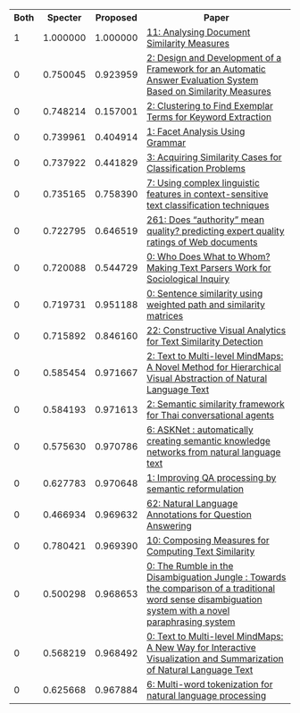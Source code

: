 <html><table><tr>
<th>Both</th>
<th>Specter</th>
<th>Proposed</th>
<th>Paper</th>
</tr>
<tr>
<td>1</td>
<td>1.000000</td>
<td>1.000000</td>
<td><a href="https://www.semanticscholar.org/paper/67564fdcb73b28a5d89790115be0766c1e9f7805">11: Analysing Document Similarity Measures</a></td>
</tr>
<tr>
<td>0</td>
<td>0.750045</td>
<td>0.923959</td>
<td><a href="https://www.semanticscholar.org/paper/b1248a3603f79d3765939dac3fde8f202b3229a2">2: Design and Development of a Framework for an Automatic Answer Evaluation System Based on Similarity Measures</a></td>
</tr>
<tr>
<td>0</td>
<td>0.748214</td>
<td>0.157001</td>
<td><a href="https://www.semanticscholar.org/paper/410f793225ead4b3bbeb8d9d7c6f712481354a63">2: Clustering to Find Exemplar Terms for Keyword Extraction</a></td>
</tr>
<tr>
<td>0</td>
<td>0.739961</td>
<td>0.404914</td>
<td><a href="https://www.semanticscholar.org/paper/2cb7d4c7e7c3d5617df311270c82c4065bb6f741">1: Facet Analysis Using Grammar</a></td>
</tr>
<tr>
<td>0</td>
<td>0.737922</td>
<td>0.441829</td>
<td><a href="https://www.semanticscholar.org/paper/4073537da20cc0d4e14159f34b4ebd795d95271b">3: Acquiring Similarity Cases for Classification Problems</a></td>
</tr>
<tr>
<td>0</td>
<td>0.735165</td>
<td>0.758390</td>
<td><a href="https://www.semanticscholar.org/paper/543798c886118adbd32b88d37d4c1902e80144b3">7: Using complex linguistic features in context-sensitive text classification techniques</a></td>
</tr>
<tr>
<td>0</td>
<td>0.722795</td>
<td>0.646519</td>
<td><a href="https://www.semanticscholar.org/paper/28d4aa394347d18a33d1045242541a52c36a6b63">261: Does “authority” mean quality? predicting expert quality ratings of Web documents</a></td>
</tr>
<tr>
<td>0</td>
<td>0.720088</td>
<td>0.544729</td>
<td><a href="https://www.semanticscholar.org/paper/4ae39a1e2147aaffebce8cfb8238698efc25d73c">0: Who Does What to Whom? Making Text Parsers Work for Sociological Inquiry</a></td>
</tr>
<tr>
<td>0</td>
<td>0.719731</td>
<td>0.951188</td>
<td><a href="https://www.semanticscholar.org/paper/f291e9c86d755cf871bf50cc274da50dff50bad4">0: Sentence similarity using weighted path and similarity matrices</a></td>
</tr>
<tr>
<td>0</td>
<td>0.715892</td>
<td>0.846160</td>
<td><a href="https://www.semanticscholar.org/paper/af1322580b13907d690f5d371d880a4e39b6edfd">22: Constructive Visual Analytics for Text Similarity Detection</a></td>
</tr>
<tr>
<td>0</td>
<td>0.585454</td>
<td>0.971667</td>
<td><a href="https://www.semanticscholar.org/paper/20d7924be4e0bb69e86f451f8c3f316b100ae13f">2: Text to Multi-level MindMaps: A Novel Method for Hierarchical Visual Abstraction of Natural Language Text</a></td>
</tr>
<tr>
<td>0</td>
<td>0.584193</td>
<td>0.971613</td>
<td><a href="https://www.semanticscholar.org/paper/6577c902185450cc3dc8f0b09677d877bbeb84f3">2: Semantic similarity framework for Thai conversational agents</a></td>
</tr>
<tr>
<td>0</td>
<td>0.575630</td>
<td>0.970786</td>
<td><a href="https://www.semanticscholar.org/paper/076b6a68090cae63ab852fef2b087814280b1901">6: ASKNet : automatically creating semantic knowledge networks from natural language text</a></td>
</tr>
<tr>
<td>0</td>
<td>0.627783</td>
<td>0.970648</td>
<td><a href="https://www.semanticscholar.org/paper/30f8a4e9497dce0084b82af27ae2ab4e99fcf1ed">1: Improving QA processing by semantic reformulation</a></td>
</tr>
<tr>
<td>0</td>
<td>0.466934</td>
<td>0.969632</td>
<td><a href="https://www.semanticscholar.org/paper/1dba1fa6dd287fde87823218d4f03559dde4e15b">62: Natural Language Annotations for Question Answering</a></td>
</tr>
<tr>
<td>0</td>
<td>0.780421</td>
<td>0.969390</td>
<td><a href="https://www.semanticscholar.org/paper/6c31ba66cee24ed19ffba0b992df8cec6be5e978">10: Composing Measures for Computing Text Similarity</a></td>
</tr>
<tr>
<td>0</td>
<td>0.500298</td>
<td>0.968653</td>
<td><a href="https://www.semanticscholar.org/paper/a7edc3a244c7cf413ea1b256ec6e86508ede3d30">0: The Rumble in the Disambiguation Jungle : Towards the comparison of a traditional word sense disambiguation system with a novel paraphrasing system</a></td>
</tr>
<tr>
<td>0</td>
<td>0.568219</td>
<td>0.968492</td>
<td><a href="https://www.semanticscholar.org/paper/87022c6ea456d88413a69103af303eb6e39fb173">0: Text to Multi-level MindMaps: A New Way for Interactive Visualization and Summarization of Natural Language Text</a></td>
</tr>
<tr>
<td>0</td>
<td>0.625668</td>
<td>0.967884</td>
<td><a href="https://www.semanticscholar.org/paper/6722919d4868faf7fa9b3828d49636c95207e884">6: Multi-word tokenization for natural language processing</a></td>
</tr>
</table></html>
